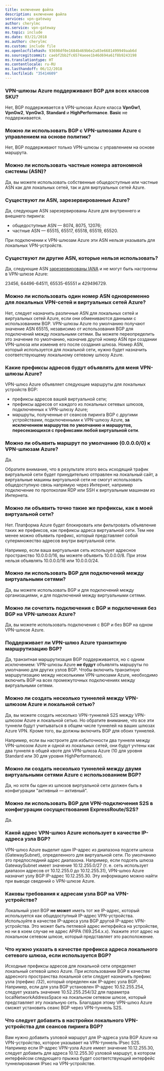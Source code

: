 ```yaml
---
title: включение файла
description: включение файла
services: vpn-gateway
author: cherylmc
ms.service: vpn-gateway
ms.topic: include
ms.date: 03/21/2018
ms.author: cherylmc
ms.custom: include file
ms.openlocfilehash: 93698df0e1684b469b6e2a03e6681499949aab6d
ms.sourcegitcommit: caebf2bb2fc6574aeee1b46d694a61f8b9243198
ms.translationtype: HT
ms.contentlocale: ru-RU
ms.lasthandoff: 06/12/2018
ms.locfileid: "35414609"
---
```

### <a name="is-bgp-supported-on-all-azure-vpn-gateway-skus"></a>VPN-шлюзы Azure поддерживают BGP для всех классов SKU?
Нет, BGP поддерживается в VPN-шлюзах Azure класса **VpnGw1**, **VpnGw2**, **VpnGw3**, **Standard** и **HighPerformance**. **Basic** не поддерживается.

### <a name="can-i-use-bgp-with-azure-policy-based-vpn-gateways"></a>Можно ли использовать BGP с VPN-шлюзами Azure с управлением на основе политик?
Нет, BGP поддерживают только VPN-шлюзы с управлением на основе маршрута.

### <a name="can-i-use-private-asns-autonomous-system-numbers"></a>Можно ли использовать частные номера автономной системы (ASN)?
Да, вы можете использовать собственные общедоступные или частные ASN как для локальных сетей, так и для виртуальных сетей Azure.

### <a name="are-there-asns-reserved-by-azure"></a>Существуют ли ASN, зарезервированные Azure?
Да, следующие ASN зарезервированы Azure для внутреннего и внешнего пиринга:

* общедоступные ASN — 8074, 8075, 12076;
* частные ASN — 65515, 65517, 65518, 65519, 65520.

При подключении к VPN-шлюзам Azure эти ASN нельзя указывать для локальных VPN-устройств.

### <a name="are-there-any-other-asns-that-i-cant-use"></a>Существуют ли другие ASN, которые нельзя использовать?
Да, следующие ASN [зарезервированы IANA](http://www.iana.org/assignments/iana-as-numbers-special-registry/iana-as-numbers-special-registry.xhtml) и не могут быть настроены в VPN-шлюзе Azure:

23456, 64496-64511, 65535-65551 и 429496729.

### <a name="can-i-use-the-same-asn-for-both-on-premises-vpn-networks-and-azure-vnets"></a>Можно ли использовать один номер ASN одновременно для локальных VPN-сетей и виртуальных сетей Azure?
Нет, следует назначить различные ASN для локальных сетей и виртуальных сетей Azure, если они обмениваются данными с использованием BGP. VPN-шлюзы Azure по умолчанию получают значение ASN 65515, независимо от использования BGP для подключений между локальными сетями. Вы можете переопределить это значение по умолчанию, назначив другой номер ASN при создании VPN-шлюза или изменив его после создания шлюза. Номер ASN, который используется для локальной сети, нужно будет назначить соответствующему локальному сетевому шлюзу Azure.

### <a name="what-address-prefixes-will-azure-vpn-gateways-advertise-to-me"></a>Какие префиксы адресов будут объявлять для меня VPN-шлюзы Azure?
VPN-шлюз Azure объявляет следующие маршруты для локальных устройств BGP:

* префиксы адресов вашей виртуальной сети;
* префиксы адресов от каждого из локальных сетевых шлюзов, подключенных к VPN-шлюзу Azure;
* маршруты, полученные от сеансов пиринга BGP с другими устройствами, подключенными к VPN-шлюзу Azure, **за исключением маршрутов по умолчанию и маршрутов, пересекающихся с префиксами любой виртуальной сети**.

### <a name="can-i-advertise-default-route-00000-to-azure-vpn-gateways"></a>Можно ли объявить маршрут по умолчанию (0.0.0.0/0) к VPN-шлюзам Azure?
Да.

Обратите внимание, что в результате этого весь исходящий трафик виртуальной сети будет принудительно отправлен на локальный сайт, а виртуальные машины виртуальной сети не смогут использовать общедоступную связь напрямую через Интернет, например подключение по протоколам RDP или SSH к виртуальным машинам из Интернета.

### <a name="can-i-advertise-the-exact-prefixes-as-my-virtual-network-prefixes"></a>Можно ли объявить точно такие же префиксы, как в моей виртуальной сети?

Нет. Платформа Azure будет блокировать или фильтровать объявление таких же префиксов, как префиксы адреса виртуальной сети. Тем нее менее можно объявить префикс, который представляет собой супермножество адресов внутри виртуальной сети. 

Например, если ваша виртуальная сеть использует адресное пространство 10.0.0.0/16, вы можете объявить 10.0.0.0/8. При этом нельзя объявлять 10.0.0.0/16 или 10.0.0.0/24.

### <a name="can-i-use-bgp-with-my-vnet-to-vnet-connections"></a>Можно ли использовать BGP для подключений между виртуальными сетями?
Да, вы можете использовать BGP и для подключений между организациями, и для подключений между виртуальными сетями.

### <a name="can-i-mix-bgp-with-non-bgp-connections-for-my-azure-vpn-gateways"></a>Можно ли сочетать подключения с BGP и подключения без BGP на VPN-шлюзах Azure?
Да, вы можете использовать подключения с BGP и без BGP на одном VPN-шлюзе Azure.

### <a name="does-azure-vpn-gateway-support-bgp-transit-routing"></a>Поддерживает ли VPN-шлюз Azure транзитную маршрутизацию BGP?
Да, транзитная маршрутизация BGP поддерживается, но с одним исключением: VPN-шлюзы Azure **не будут** объявлять маршруты по умолчанию для других узлов BGP. Чтобы включить транзитную маршрутизацию между несколькими VPN-шлюзами Azure, необходимо включить BGP на всех промежуточных подключениях между виртуальными сетями.

### <a name="can-i-have-more-than-one-tunnel-between-azure-vpn-gateway-and-my-on-premises-network"></a>Можно ли создать несколько туннелей между VPN-шлюзом Azure и локальной сетью?
Да, вы можете создать несколько VPN-туннелей S2S между VPN-шлюзом Azure и локальной сетью. Но обратите внимание, что все эти туннели будут учитываться в общем числе туннелей на ваших шлюзах Azure VPN. Кроме того, вы должны включить BGP для обоих туннелей.

Например, если вы настроите для избыточности два туннеля между VPN-шлюзом Azure и одной из локальных сетей, они будут учтены как два туннеля в общей квоте для VPN-шлюза Azure (10 для уровня Standard или 30 для уровня HighPerformance).

### <a name="can-i-have-multiple-tunnels-between-two-azure-vnets-with-bgp"></a>Можно ли создать несколько туннелей между двумя виртуальными сетями Azure с использованием BGP?
Да, но хотя бы один из шлюзов виртуальной сети должен быть в конфигурации "активный — активный".

### <a name="can-i-use-bgp-for-s2s-vpn-in-an-expressroutes2s-vpn-co-existence-configuration"></a>Можно ли использовать BGP для VPN-подключения S2S в конфигурации сосуществования ExpressRoute/S2S?
Да. 

### <a name="what-address-does-azure-vpn-gateway-use-for-bgp-peer-ip"></a>Какой адрес VPN-шлюз Azure использует в качестве IP-адреса узла BGP?
VPN-шлюз Azure выделит один IP-адрес из диапазона подсети шлюза (GatewaySubnet), определенного для виртуальной сети. По умолчанию это предпоследний адрес диапазона. Например, если подсеть шлюза GatewaySubnet имеет значение 10.12.255.0/27 (т. е. сеть использует диапазон адресов от 10.12.255.0 до 10.12.255.31), VPN-шлюз Azure назначит узлу BGP IP-адрес 10.12.255.30. Эту информацию можно найти при выводе сведений о VPN-шлюзе Azure.

### <a name="what-are-the-requirements-for-the-bgp-peer-ip-addresses-on-my-vpn-device"></a>Каковы требования к адресам узла BGP на VPN-устройстве?
Локальный узел BGP **не может** иметь тот же IP-адрес, который используется как общедоступный IP-адрес VPN-устройства. Используйте в качестве IP-адреса узла BGP другой IP-адрес VPN-устройства. Это может быть петлевой адрес интерфейса на устройстве, но ни в коем случае не адрес APIPA (169.254.x.x). Укажите этот адрес на локальном сетевом шлюзе, который представляет это расположение.

### <a name="what-should-i-specify-as-my-address-prefixes-for-the-local-network-gateway-when-i-use-bgp"></a>Что нужно указать в качестве префикса адреса локального сетевого шлюза, если используется BGP?
Исходные префиксы адресов для локальной сети определяет локальный сетевой шлюз Azure. При использовании BGP в качестве адресного пространства локальной сети следует назначить префикс узла (префикс /32), который определен как IP-адрес узла BGP. Например, если для узла BGP установлен IP-адрес 10.52.255.254, следует указать значение 10.52.255.254/32 для параметра localNetworkAddressSpace на локальном сетевом шлюзе, который представляет эту локальную сеть. Благодаря этому VPN-шлюз Azure сможет установить сеанс BGP через VPN-туннель S2S.

### <a name="what-should-i-add-to-my-on-premises-vpn-device-for-the-bgp-peering-session"></a>Что следует добавить в настройки локального VPN-устройства для сеансов пиринга BGP?
Вам нужно добавить узловой маршрут для IP-адреса узла BGP Azure на VPN-устройство, которое указывает на VPN-туннель IPsec S2S. Например если IP-адрес VPN-узла Azure имеет значение 10.12.255.30, следует добавить для адреса 10.12.255.30 узловой маршрут, в котором интерфейсом следующего прыжка будет соответствующий интерфейс туннелирования IPsec на VPN-устройстве.
